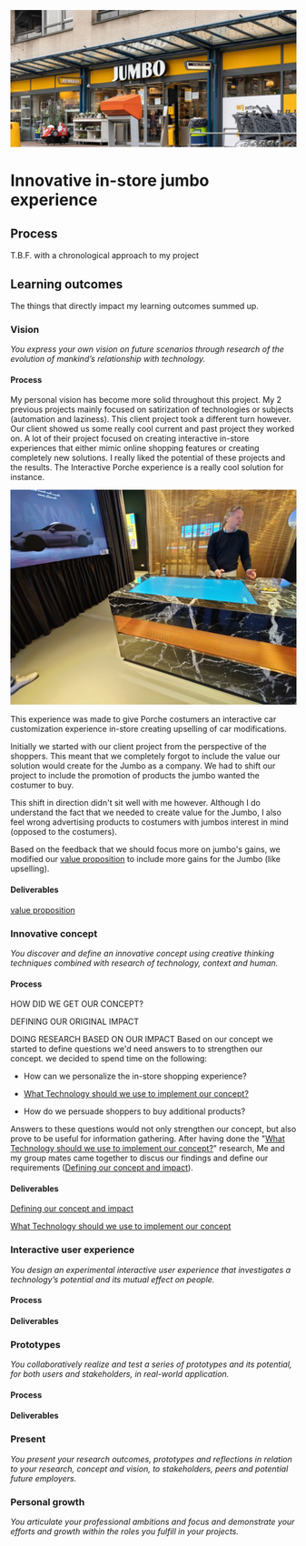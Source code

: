 ![Jumbo banner](../Media/Client%20Project/jumbo%20banner.jpg)
# Innovative in-store jumbo experience

## Process
T.B.F. with a chronological approach to my project

## Learning outcomes
The things that directly impact my learning outcomes summed up.

### Vision
*You express your own vision on future scenarios through research of the evolution of mankind’s relationship with technology.*

#### Process
My personal vision has become more solid throughout this project. My 2 previous projects mainly focused on satirization of technologies or subjects (automation and laziness). This client project took a different turn however. Our client showed us some really cool current and past project they worked on. A lot of their project focused on creating interactive in-store experiences that either mimic online shopping features or creating completely new solutions. I really liked the potential of these projects and the results. The Interactive Porche experience is a really cool solution for instance. 

![Porche Interactive experience](../Media/Client%20Project/Porche%20IE.jpg)

This experience was made to give Porche costumers an interactive car customization experience in-store creating upselling of car modifications.

Initially we started with our client project from the perspective of the shoppers. This meant that we completely forgot to include the value our solution would create for the Jumbo as a company. We had to shift our project to include the promotion of products the jumbo wanted the costumer to buy.

This shift in direction didn't sit well with me however. Although I do understand the fact that we needed to create value for the Jumbo, I also feel wrong advertising products to costumers with jumbos interest in mind (opposed to the costumers).

Based on the feedback that we should focus more on jumbo's gains, we modified our [value proposition](https://1drv.ms/u/s!AhghFEyrhlMEkZUgffxx-lcGZYmFyw?e=enbb0z) to include more gains for the Jumbo (like upselling).

#### Deliverables
[value proposition](https://1drv.ms/u/s!AhghFEyrhlMEkZUgffxx-lcGZYmFyw?e=enbb0z)



### Innovative concept
*You discover and define an innovative concept using creative thinking techniques combined with research of technology, context and human.*

#### Process
HOW DID WE GET OUR CONCEPT?

DEFINING OUR ORIGINAL IMPACT

DOING RESEARCH BASED ON OUR IMPACT
Based on our concept we started to define questions we'd need answers to to strengthen our concept. we decided to spend time on the following:

- How can we personalize the in-store shopping experience?

- [What Technology should we use to implement our concept?](https://1drv.ms/u/s!AhghFEyrhlMEkZUgffxx-lcGZYmFyw?e=enbb0z)

- How do we persuade shoppers to buy additional products?

Answers to these questions would not only strengthen our concept, but also prove to be useful for information gathering. After having done the "[What Technology should we use to implement our concept?](https://1drv.ms/u/s!AhghFEyrhlMEkZUgffxx-lcGZYmFyw?e=enbb0z)" research, Me and my group mates came together to discus our findings and define our requirements ([Defining our concept and impact](https://1drv.ms/u/s!AhghFEyrhlMEkZUgffxx-lcGZYmFyw?e=enbb0z)).

#### Deliverables
[Defining our concept and impact](https://1drv.ms/u/s!AhghFEyrhlMEkZUgffxx-lcGZYmFyw?e=enbb0z)

[What Technology should we use to implement our concept](https://1drv.ms/u/s!AhghFEyrhlMEkZUgffxx-lcGZYmFyw?e=enbb0z)

### Interactive user experience
*You design an experimental interactive user experience that investigates a technology’s potential and its mutual effect on people.*

#### Process


#### Deliverables


### Prototypes
*You collaboratively realize and test a series of prototypes and its potential, for both users and stakeholders, in real-world application.*

#### Process


#### Deliverables


### Present
*You present your research outcomes, prototypes and reflections in relation to your research, concept and vision, to stakeholders, peers and potential future employers.*

### Personal growth
*You articulate your professional ambitions and focus and demonstrate your efforts and growth within the roles you fulfill in your projects.*